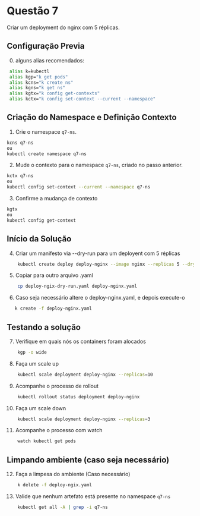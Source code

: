 # Questão 7

Criar um deployment do nginx com 5 réplicas.

## Configuração Previa
0. alguns alias recomendados:
```bash
 alias k=kubectl
 alias kgp="k get pods"
 alias kcns="k create ns"
 alias kgns="k get ns"
 alias kgtx="k config get-contexts"
 alias kctx="k config set-context --current --namespace"
```

## Criação do Namespace e Definição Contexto 
1. Crie o namespace `q7-ns`.
```bash
kcns q7-ns
ou
kubectl create namespace q7-ns
```
2. Mude o contexto para o namespace `q7-ns`, criado no passo anterior.
```bash
kctx q7-ns
ou
kubectl config set-context --current --namespace q7-ns
```
3. Confirme a mudança de contexto
```bash
kgtx
ou
kubectl config get-context
```

## Início da Solução
4. Criar um manifesto via --dry-run para um deployent com 5 réplicas
```bash
    kubectl create deploy deploy-nginx --image nginx --replicas 5 --dry-run=client -o yaml > deploy-ngix-dry-run.yaml
```
5. Copiar para outro arquivo .yaml
```bash
    cp deploy-ngix-dry-run.yaml deploy-nginx.yaml
```
6. Caso seja necessário altere o deploy-nginx.yaml, e depois execute-o
```bash
   k create -f deploy-nginx.yaml
```

## Testando a solução
7. Verifique em quais nós os containers foram alocados
```bash
    kgp -o wide
```
8. Faça um scale up
```bash
    kubectl scale deployment deploy-nginx --replicas=10
```   
9. Acompanhe o processo de rollout
```bash
    kubectl rollout status deployment deploy-nginx
```
10. Faça um scale down 
```bash
    kubectl scale deployment deploy-nginx --replicas=3
```
11. Acompanhe o processo com watch
```bash
    watch kubectl get pods
```

## Limpando ambiente (caso seja necessário)
12. Faça a limpesa do ambiente (Caso necessário)
```bash
    k delete -f deploy-ngix.yaml 
```
13. Valide que nenhum artefato está presente no namespace `q7-ns`
```bash
    kubectl get all -A | grep -i q7-ns
```